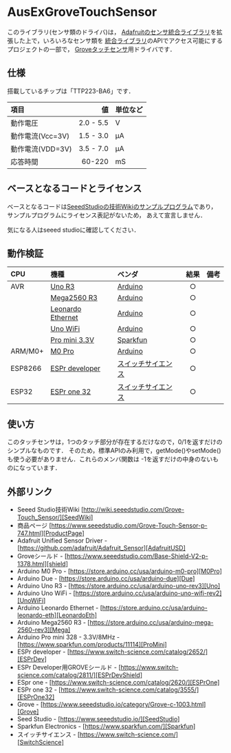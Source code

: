 # AusExGroveTouchSensor


このライブラリ(センサ類のドライバ)は，
[Adafruitのセンサ統合ライブラリ][AdafruitUSD]を拡張した上で，いろいろなセンサ類を
[統合ライブラリ][AdafruitUSD]のAPIでアクセス可能にするプロジェクトの一部で，
[Groveタッチセンサ][ProductPage]用ドライバです．


## 仕様

搭載しているチップは「TTP223-BA6」です．

|項目|値|単位など|
|:---|---:|:---|
|動作電圧|2.0 - 5.5|V|
|動作電流(Vcc=3V)|1.5 - 3.0|μA|
|動作電流(VDD=3V)|3.5 - 7.0|μA|
|応答時間|60-220|mS|



## ベースとなるコードとライセンス

ベースとなるコードは[SeeedStudioの技術Wikiのサンプルプログラム][SeedWiki]であり，
サンプルプログラムにライセンス表記がないため，
あえて宣言しません．

気になる人はseeed studioに確認してください．



## 動作検証

|CPU| 機種 |ベンダ| 結果 | 備考 |
| :--- | :--- | :--- | :---: | :--- |
|AVR| [Uno R3][Uno]  |[Arduino][Arduino]|  ○    |      |
|       | [Mega2560 R3][Mega] |[Arduino][Arduino] |  ○    |      |
|       | [Leonardo Ethernet][LeonardoEth] |[Arduino][Arduino] | ○     |      |
|       | [Uno WiFi][UnoWiFi] |[Arduino][Arduino] | ○     | 
|       | [Pro mini 3.3V][ProMini] | [Sparkfun][Sparkfun] |   ○   |      |
| ARM/M0+ | [M0 Pro][M0Pro] |[Arduino][Arduino] |○||
|ESP8266|[ESPr developer][ESPrDev]| [スイッチサイエンス][SwitchScience] |○||
|ESP32 | [ESPr one 32][ESPrOne32] | [スイッチサイエンス][SwitchScience] |○|　|

## 使い方
このタッチセンサは，1つのタッチ部分が存在するだけなので，0/1を返すだけのシンプルなものです．
そのため，標準APIのみ利用で，getMode()やsetMode()も使う必要がありません．これらのメンバ関数は
-1を返すだけの中身のないものになっています．


## 外部リンク

- Seeed Studio技術Wiki [http://wiki.seeedstudio.com/Grove-Touch_Sensor/][SeedWiki]
- 商品ページ [https://www.seeedstudio.com/Grove-Touch-Sensor-p-747.html][ProductPage]
- Adafruit Unified Sensor Driver - [https://github.com/adafruit/Adafruit_Sensor][AdafruitUSD]
- Groveシールド - [https://www.seeedstudio.com/Base-Shield-V2-p-1378.html][shield]
- Arduino M0 Pro - [https://store.arduino.cc/usa/arduino-m0-pro][M0Pro]
- Arduino Due - [https://store.arduino.cc/usa/arduino-due][Due]
- Arduino Uno R3 - [https://store.arduino.cc/usa/arduino-uno-rev3][Uno]
- Arduino Uno WiFi - [https://store.arduino.cc/usa/arduino-uno-wifi-rev2][UnoWiFi]
- Arduino Leonardo Ethernet - [https://store.arduino.cc/usa/arduino-leonardo-eth][LeonardoEth]
- Arduino Mega2560 R3 - [https://store.arduino.cc/usa/arduino-mega-2560-rev3][Mega]
- Arduino Pro mini 328 - 3.3V/8MHz - [https://www.sparkfun.com/products/11114][ProMini]
- ESPr developer - [https://www.switch-science.com/catalog/2652/][ESPrDev]
- ESPr Developer用GROVEシールド - [https://www.switch-science.com/catalog/2811/][ESPrDevShield]
- ESpr one - [https://www.switch-science.com/catalog/2620/][ESPrOne]
- ESPr one 32 - [https://www.switch-science.com/catalog/3555/][ESPrOne32]
- Grove - [https://www.seeedstudio.io/category/Grove-c-1003.html][Grove]
- Seed Studio - [https://www.seeedstudio.io/][SeedStudio]
- Sparkfun Electronics - [https://www.sparkfun.com/][Sparkfun]
- スイッチサイエンス - [https://www.switch-science.com/][SwitchScience]

<!-- 以下は，外部リンクの定義 -->


[Grove]:https://www.seeedstudio.io/category/Grove-c-1003.html
[SeedStudio]:https://www.seeedstudio.io/
[ProductPage]:https://www.seeedstudio.com/Grove-Touch-Sensor-p-747.html
[SeedWiki]:http://wiki.seeedstudio.com/Grove-Touch_Sensor/
[AdafruitUSD]:https://github.com/adafruit/Adafruit_Sensor
[shield]:https://www.seeedstudio.com/Base-Shield-V2-p-1378.html
[M0Pro]:https://store.arduino.cc/usa/arduino-m0-pro
[Due]:https://store.arduino.cc/usa/arduino-due
[Uno]:https://store.arduino.cc/usa/arduino-uno-rev3
[UnoWiFi]:https://store.arduino.cc/usa/arduino-uno-wifi-rev2
[Mega]:https://store.arduino.cc/usa/arduino-mega-2560-rev3
[LeonardoEth]:https://store.arduino.cc/usa/arduino-leonardo-eth
[ProMini]:https://www.sparkfun.com/products/11114
[ESPrDev]:https://www.switch-science.com/catalog/2652/
[ESPrDevShield]:https://www.switch-science.com/catalog/2811
[ESPrOne]:https://www.switch-science.com/catalog/2620/
[ESPrOne32]:https://www.switch-science.com/catalog/3555/
[Grove]:https://www.seeedstudio.io/category/Grove-c-1003.html
[SeedStudio]:https://www.seeedstudio.io/
[Arduino]:http://https://www.arduino.cc/
[Sparkfun]:https://www.sparkfun.com/
[SwitchScience]:https://www.switch-science.com/

<!--- コメント
[Adafruit Unified Sensor Driver][AdafruitUSD]
[Groveシールド][shield]
[Arduino M0 Pro][M0Pro]
[Arduino Due][Due]
[Arduino Uno R3][Uno]
[Arduino Mega2560 R3][Mega]
[Arduino Leonardo Ethernet][LeonardoEth]
[Arduino Pro mini 328 - 3.3V/8MHz][ProMini]
[ESpr one][ESPrOne]
[ESPr one 32][ESPrOne32]
[Grove][Grove]
[Seed Studio][SeedStudio]
[Arduino][Arduino]
[Sparkfun][Sparkfun]
[スイッチサイエンス][SwitchScience]
--->
